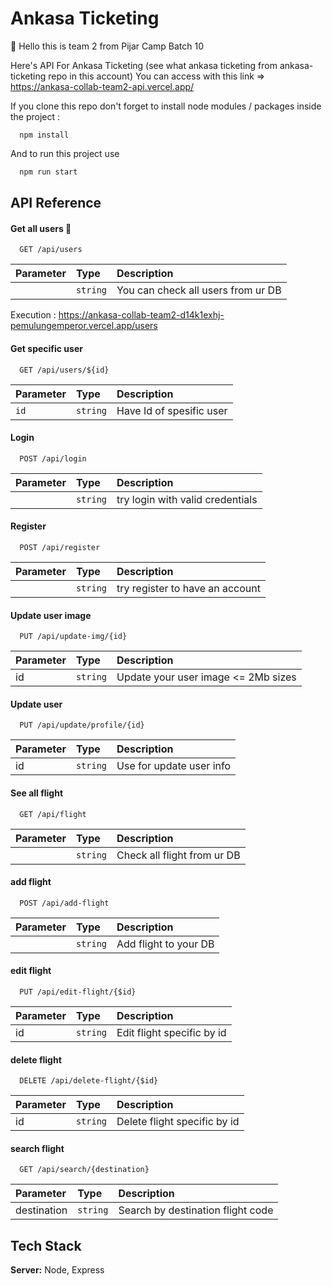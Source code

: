 # Ankasa Ticketing

👋 Hello this is team 2 from Pijar Camp Batch 10

Here's API For Ankasa Ticketing (see what ankasa ticketing from ankasa-ticketing repo in this account)
You can access with this link => 
https://ankasa-collab-team2-api.vercel.app/


If you clone this repo don't forget to install node modules / packages inside the project :

```
  npm install
```

And to run this project use

```bash
  npm run start
```


## API Reference

#### Get all users 📄

```
  GET /api/users
```

| Parameter | Type     | Description                |
| :-------- | :------- | :------------------------- |
| | `string` | You can check all users from ur DB |

Execution : https://ankasa-collab-team2-d14k1exhj-pemulungemperor.vercel.app/users

#### Get specific user

```
  GET /api/users/${id}
```

| Parameter | Type     | Description                       |
| :-------- | :------- | :-------------------------------- |
| `id`      | `string` | Have Id of spesific user |

#### Login

```
  POST /api/login
```

| Parameter | Type     | Description                       |
| :-------- | :------- | :-------------------------------- |
| | `string` |try login with valid credentials |

#### Register

```
  POST /api/register
```

| Parameter | Type     | Description                       |
| :-------- | :------- | :-------------------------------- |
| | `string` |try register to have an account |

#### Update user image

```
  PUT /api/update-img/{id}
```

| Parameter | Type     | Description                       |
| :-------- | :------- | :-------------------------------- |
| id | `string` |Update your user image <= 2Mb sizes |

#### Update user

```
  PUT /api/update/profile/{id}
```

| Parameter | Type     | Description                       |
| :-------- | :------- | :-------------------------------- |
| id | `string` |Use for update user info |

#### See all flight

```
  GET /api/flight
```

| Parameter | Type     | Description                       |
| :-------- | :------- | :-------------------------------- |
| | `string` |Check all flight from ur DB |

#### add flight

```
  POST /api/add-flight
```

| Parameter | Type     | Description                       |
| :-------- | :------- | :-------------------------------- |
| | `string` |Add flight to your DB |

#### edit flight

```
  PUT /api/edit-flight/{$id}
```

| Parameter | Type     | Description                       |
| :-------- | :------- | :-------------------------------- |
| id| `string` |Edit flight specific by id |

#### delete flight

```
  DELETE /api/delete-flight/{$id}
```

| Parameter | Type     | Description                       |
| :-------- | :------- | :-------------------------------- |
| id| `string` |Delete flight specific by id |

#### search flight

```
  GET /api/search/{destination}
```

| Parameter | Type     | Description                       |
| :-------- | :------- | :-------------------------------- |
| destination| `string` |Search by destination flight code |



## Tech Stack

**Server:** Node, Express

